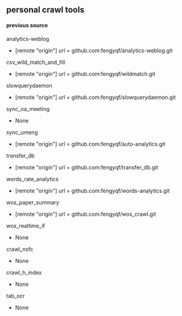 ## personal crawl tools



#### previous source

analytics-weblog
- [remote "origin"]	url = github.com:fengyqf/analytics-weblog.git

csv_wild_match_and_fill
- [remote "origin"]	url = github.com:fengyqf/wildmatch.git

slowquerydaemon
- [remote "origin"]	url = github.com:fengyqf/slowquerydaemon.git

sync_oa_meeting
- None

sync_umeng
- [remote "origin"]	url = github.com:fengyqf/auto-analytics.git

transfer_db
- [remote "origin"]	url = github.com:fengyqf/transfer_db.git

words_rate_analytics
- [remote "origin"]	url = github.com:fengyqf/words-analytics.git

wos_paper_summary
- [remote "origin"]	url = github.com:fengyqf/wos_crawl.git

wos_realtime_if
- None

crawl_nsfc
- None

crawl_h_index
- None

tab_ocr
- None
